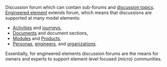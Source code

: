 Discussion forum which can contain sub-forums and [discussion topics](Topic.html). 
[Engineered element](EngineeredElement.html) extends forum, which means that discussions are supported at many model elements:

* [Activities](Activity.html) and [journeys](Journey.html),
* [Documents](Document.html) and document sections, 
* [Modules](Module.html) and [Products](Product.html),
* [Personas](Persona.html), [engineers](Engineer.html), and [organizations](Organization.html).

Essentially, for engineered elements discussion forums are the means for owners and experts to support element level focused (micro) communities. 